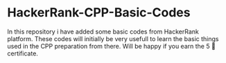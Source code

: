 # HackerRank-CPP-Basic-Codes
  In this repository i have added some basic codes from HackerRank platform.
  These codes will initially be very usefull to learn the basic things used in the CPP preparation from there.
  Will be happy if you earn the 5 🌟 certificate.
